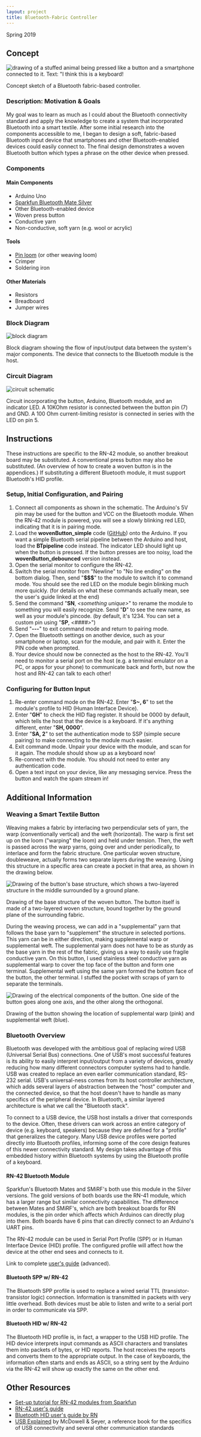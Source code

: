 ```yaml
---
layout: project
title: Bluetooth-Fabric Controller
---
```


Spring 2019

## Concept

![drawing of a stuffed animal being pressed like a button and a smartphone connected to it. Text: "I think this is a keyboard!](./documentation/conceptsketch.jpg)

Concept sketch of a Bluetooth fabric-based controller.

### Description: Motivation & Goals

My goal was to learn as much as I could about the Bluetooth connectivity standard and apply the knowledge to create a system that incorporated Bluetooth into a smart textile. After some initial research into the components accessible to me, I began to design a soft, fabric-based Bluetooth input device that smartphones and other Bluetooth-enabled devices could easily connect to. The final design demonstrates a woven Bluetooth button which types a phrase on the other device when pressed.

### Components

#### Main Components

* Arduino Uno
* [Sparkfun Bluetooth Mate Silver](https://www.sparkfun.com/products/12576)
* Other Bluetooth-enabled device
* Woven press button
 * Conductive yarn
 * Non-conductive, soft yarn (e.g. wool or acrylic)

#### Tools

* [Pin loom](https://woolery.com/schacht-zoom-loom.html) (or other weaving loom)
* Crimper
* Soldering iron

#### Other Materials

* Resistors
* Breadboard
* Jumper wires

### Block Diagram

![block diagram](./documentation/blockdiagram.jpg)

Block diagram showing the flow of input/output data between the system's major components. The device that connects to the Bluetooth module is the host.

### Circuit Diagram

![circuit schematic](./documentation/circuitschematic.jpg)

Circuit incorporating the button, Arduino, Bluetooth module, and an indicator LED. A 10KOhm resistor is connected between the button pin (7) and GND. A 100 Ohm current-limiting resistor is connected in series with the LED on pin 5.

## Instructions

These instructions are specific to the RN-42 module, so another breakout board may be substituted. A conventional press button may also be substituted. (An overview of how to create a woven button is in the appendices.) If substituting a different Bluetooth module, it must support Bluetooth's HID profile.

### Setup, Initial Configuration, and Pairing

1. Connect all components as shown in the schematic. The Arduino's 5V pin may be used for the button and VCC on the Bluetooth module. When the RN-42 module is powered, you will see a slowly blinking red LED, indicating that it is in pairing mode.
2. Load the **wovenButton_simple** code ([GitHub](https://github.com/sminliwu/SW-connectedthings/tree/master/BluetoothFabric/code)) onto the Arduino. If you want a simple Bluetooth serial pipeline between the Arduino and host, load the **BTpipeline** code instead. The indicator LED should light up when the button is pressed. If the button presses are too noisy, load the **wovenButton_debounced** version instead.
3. Open the serial monitor to configure the RN-42.
4. Switch the serial monitor from "Newline" to "No line ending" on the bottom dialog. Then, send "**$$$**" to the module to switch it to command mode. You should see the red LED on the module begin blinking much more quickly. (for details on what these commands actually mean, see the user's guide linked at the end)
5. Send the command "**SN**, _&lt;something unique&gt;_" to rename the module to something you will easily recognize. Send "**D**" to see the new name, as well as your module's pincode. (by default, it's 1234. You can set a custom pin using "**SP**, _&lt;\#\#\#\#&gt;_")
6. Send "**---**" to exit command mode and return to pairing mode.
7. Open the Bluetooth settings on another device, such as your smartphone or laptop, scan for the module, and pair with it. Enter the PIN code when prompted.
8. Your device should now be connected as the host to the RN-42. You'll need to monitor a serial port on the host (e.g. a terminal emulator on a PC, or apps for your phone) to communicate back and forth, but now the host and RN-42 can talk to each other!

### Configuring for Button Input
1. Re-enter command mode on the RN-42. Enter "**S~, 6**" to set the module's profile to HID (Human Interface Device).
2. Enter "**GH**" to check the HID flag register. It should be 0000 by default, which tells the host that the device is a keyboard. If it's anything different, enter "**SH, 0000**".
3. Enter "**SA, 2**" to set the authentication mode to SSP (simple secure pairing) to make connecting to the module much easier.
4. Exit command mode. Unpair your device with the module, and scan for it again. The module should show up as a keyboard now!
5. Re-connect with the module. You should not need to enter any authentication code.
6. Open a text input on your device, like any messaging service. Press the button and watch the spam stream in!

## Additional Information

### Weaving a Smart Textile Button

Weaving makes a fabric by interlacing two perpendicular sets of yarn, the warp (conventionally vertical) and the weft (horizontal). The warp is first set up on the loom ("warping" the loom) and held under tension. Then, the weft is passed across the warp yarns, going over and under periodically, to interlace and form the fabric structure. One particular woven structure, doubleweave, actually forms two separate layers during the weaving. Using this structure in a specific area can create a pocket in that area, as shown in the drawing below.

![Drawing of the button's base structure, which shows a two-layered structure in the middle surrounded by a ground plane.](./documentation/button_structure.png)

Drawing of the base structure of the woven button. The button itself is made of a two-layered woven structure, bound together by the ground plane of the surrounding fabric.

During the weaving process, we can add in a "supplemental" yarn that follows the base yarn to "supplement" the structure in selected portions. This yarn can be in either direction, making supplemental warp or supplemental weft. The supplemental yarn does not have to be as sturdy as the base yarn in the rest of the fabric, giving us a way to easily use fragile conductive yarn.  On this button, I used stainless steel conductive yarn as supplemental warp to cover the top face of the button and form one terminal. Supplemental weft using the same yarn formed the bottom face of the button, the other terminal. I stuffed the pocket with scraps of yarn to separate the terminals.

![Drawing of the electrical components of the button. One side of the button goes along one axis, and the other along the orthogonal.](./documentation/button_conductive.png)

Drawing of the button showing the location of supplemental warp (pink) and supplemental weft (blue).

### Bluetooth Overview

Bluetooth was developed with the ambitious goal of replacing wired USB (Universal Serial Bus) connections. One of USB's most successful features is its ability to easily interpret input/output from a variety of devices, greatly reducing how many different connectors computer systems had to handle. USB was created to replace an even earlier communication standard, RS-232 serial. USB's universal-ness comes from its host controller architecture, which adds several layers of abstraction between the "host" computer and the connected device, so that the host doesn't have to handle as many specifics of the peripheral device. In Bluetooth, a similar layered architecture is what we call the "Bluetooth stack".

To connect to a USB device, the USB host installs a driver that corresponds to the device. Often, these drivers can work across an entire category of device (e.g. keyboard, speakers) because they are defined for a "profile" that generalizes the category. Many USB device profiles were ported directly into Bluetooth profiles, informing some of the core design features of this newer connectivity standard. My design takes advantage of this embedded history within Bluetooth systems by using the Bluetooth profile of a keyboard.

#### RN-42 Bluetooth Module
Sparkfun's Bluetooth Mates and SMiRF's both use this module in the Silver versions. The gold versions of both boards use the RN-41 module, which has a larger range but similar connectivity capabilities. The difference between Mates and SMiRF's, which are both breakout boards for RN modules, is the pin order which affects which Arduinos can directly plug into them. Both boards have 6 pins that can directly connect to an Arduino's UART pins.

The RN-42 module can be used in Serial Port Profile (SPP) or in Human Interface Device (HID) profile. The configured profile will affect how the device at the other end sees and connects to it.

Link to complete [user's guide](https://cdn.sparkfun.com/datasheets/Wireless/Bluetooth/bluetooth_cr_UG-v1.0r.pdf) (advanced).

#### Bluetooth SPP w/ RN-42
The Bluetooth SPP profile is used to replace a wired serial TTL (transistor-transistor logic) connection. Information is transmitted in packets with very little overhead. Both devices must be able to listen and write to a serial port in order to communicate via SPP.

#### Bluetooth HID w/ RN-42
The Bluetooth HID profile is, in fact, a wrapper to the USB HID profile. The HID device interprets input commands as ASCII characters and translates them into packets of bytes, or HID reports. The host receives the reports and converts them to the appropriate output. In the case of keyboards, the information often starts and ends as ASCII, so a string sent by the Arduino via the RN-42 will show up exactly the same on the other end.

## Other Resources
* [Set-up tutorial for RN-42 modules from Sparkfun](https://learn.sparkfun.com/tutorials/using-the-bluesmirf/all)
* [RN-42 user's guide](https://cdn.sparkfun.com/datasheets/Wireless/Bluetooth/bluetooth_cr_UG-v1.0r.pdf)
* [Bluetooth HID user's guide by RN](https://cdn.sparkfun.com/datasheets/Wireless/Bluetooth/RN-HID-User-Guide-v1.0r.pdf)
* [USB Explained](https://www.amazon.com/USB-Explained-Steven-McDowell/dp/013081153X) by McDowell & Seyer, a reference book for the specifics of USB connectivity and several other communication standards
